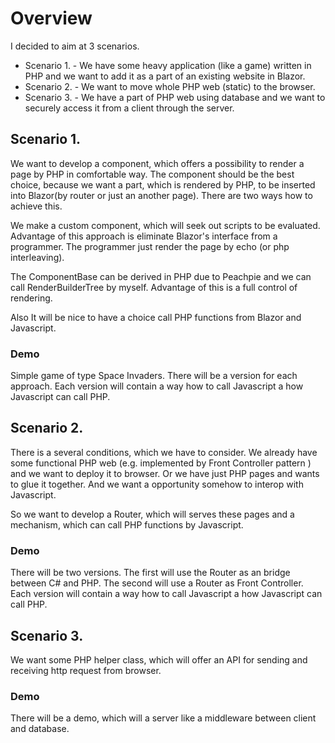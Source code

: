# Overview

I decided to aim at 3 scenarios.

- Scenario 1. - We have some heavy application (like a game) written in PHP and we want to add it as a part of an existing website in Blazor.
- Scenario 2. - We want to move whole PHP web (static) to the browser. 
- Scenario 3. - We have a part of PHP web using database and we want to securely access it from a client through the server.

## Scenario 1.

We want to develop a component, which offers a possibility to render a page by PHP in comfortable way. The component should be the best choice, because we want a part, which is rendered by PHP, to be inserted into Blazor(by router or just an another page). There are two ways how to achieve this. 

We make a custom component, which will seek out scripts to be evaluated. Advantage of this approach is eliminate Blazor's interface from a programmer. The programmer just render the page by echo (or php interleaving).



The ComponentBase can be derived in PHP due to Peachpie and we can call RenderBuilderTree by myself. Advantage of this is a full control of rendering.



Also It will be nice to have a choice call PHP functions from Blazor and Javascript.

### Demo

Simple game of type Space Invaders. There will be a version for each approach. Each version will contain a way how to call Javascript a how Javascript can call PHP. 

## Scenario 2.

There is a several conditions, which we have to consider. We already have some functional PHP web (e.g. implemented by Front Controller pattern ) and we want to deploy it to browser. Or we have just PHP pages and wants to glue it together. And we want a opportunity somehow to interop with Javascript. 

So we want to develop a Router, which will serves these pages and a mechanism, which can call PHP functions by Javascript.    

### Demo

There will be two versions. The first will use the Router as an bridge between C# and PHP. The second will use a Router as Front Controller. Each version will contain a way how to call Javascript a how Javascript can call PHP. 

## Scenario 3.

We want some PHP helper class, which will offer an API for sending and receiving http request from browser.  

### Demo

There will be a demo, which will a server like a middleware between client and database.